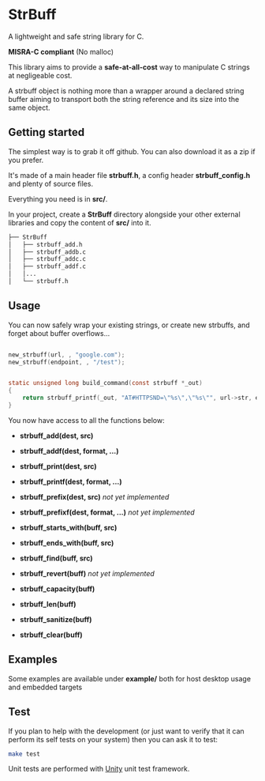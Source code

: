 # StrBuff

A lightweight and safe string library for C.

**MISRA-C compliant** (No malloc)

This library aims to provide a **safe-at-all-cost** way to manipulate C strings at negligeable cost.

A strbuff object is nothing more than a wrapper around a declared string buffer aiming to transport both the string reference and its size into the same object.

## Getting started

The simplest way is to grab it off github. You can also download it as a zip if you prefer.

It's made of a main header file **strbuff.h**, a config header **strbuff_config.h** and plenty of source files.

Everything you need is in **src/**.

In your project, create a **StrBuff** directory alongside your other external libraries and copy the content of **src/** into it.

~~~sh
├── StrBuff
│   ├── strbuff_add.h
│   ├── strbuff_addb.c
│   ├── strbuff_addc.c
│   ├── strbuff_addf.c
│   │...
│   └── strbuff.h
~~~

## Usage

You can now safely wrap your existing strings, or create new strbuffs, and forget about buffer overflows...

~~~c

new_strbuff(url, , "google.com");
new_strbuff(endpoint, , "/test");


static unsigned long build_command(const strbuff *_out)
{
    return strbuff_printf(_out, "AT#HTTPSND=\"%s\",\"%s\"", url->str, endpoint->str);
}

~~~

You now have access to all the functions below:
* **strbuff_add(dest, src)**
* **strbuff_addf(dest, format, ...)**

* **strbuff_print(dest, src)** 
* **strbuff_printf(dest, format, ...)**

* **strbuff_prefix(dest, src)** *not yet implemented*
* **strbuff_prefixf(dest, format, ...)** *not yet implemented*

* **strbuff_starts_with(buff, src)** 
* **strbuff_ends_with(buff, src)** 

* **strbuff_find(buff, src)** 

* **strbuff_revert(buff)** *not yet implemented*

* **strbuff_capacity(buff)**
* **strbuff_len(buff)**
* **strbuff_sanitize(buff)**
* **strbuff_clear(buff)**

## Examples

Some examples are available under **example/** both for host desktop usage and embedded targets

## Test

If you plan to help with the development (or just want to verify that it can perform its self tests on your system) then you can ask it to test:

~~~sh
make test
~~~

Unit tests are performed with [Unity](https://github.com/ThrowTheSwitch/Unity) unit test framework.

